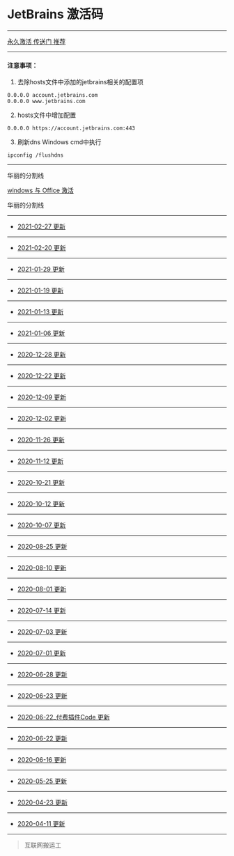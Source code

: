 # JetBrains 激活码

------

[永久激活 传送门 推荐](creak/README.md)

------


#### 注意事项：

1. 去除hosts文件中添加的jetbrains相关的配置项
```ssh
0.0.0.0 account.jetbrains.com
0.0.0.0 www.jetbrains.com
```
2. hosts文件中增加配置
```ssh
0.0.0.0 https://account.jetbrains.com:443
```
3. 刷新dns
Windows cmd中执行
```ssh
ipconfig /flushdns
```

------

华丽的分割线

[windows 与 Office 激活](win_office_creak/README.md)

华丽的分割线

------

- [2021-02-27 更新](licenses/2021/2021-02-27.md)

------

- [2021-02-20 更新](licenses/2021/2021-02-20.md)

------

- [2021-01-29 更新](licenses/2021/2021-01-29.md)

------

- [2021-01-19 更新](licenses/2021/2021-01-19.md)

------

- [2021-01-13 更新](licenses/2021/2021-01-13.md)

------

- [2021-01-06 更新](licenses/2021/2021-01-06.md)

------

- [2020-12-28 更新](licenses/2020/2020-12-28.md)

------

- [2020-12-22 更新](licenses/2020/2020-12-22.md)

------

- [2020-12-09 更新](licenses/2020/2020-12-09.md)

------

- [2020-12-02 更新](licenses/2020/2020-12-02.md)

------

- [2020-11-26 更新](licenses/2020/2020-11-26.md)

------

- [2020-11-12 更新](licenses/2020/2020-11-12.md)

------

- [2020-10-21 更新](licenses/2020/2020-10-21.md)

------

- [2020-10-12 更新](licenses/2020/2020-10-12.md)

------

- [2020-10-07 更新](licenses/2020/2020-10-07.md)

------

- [2020-08-25 更新](licenses/2020/2020-08-25.md)

------

- [2020-08-10 更新](licenses/2020/2020-08-10.md)

------

- [2020-08-01 更新](licenses/2020/2020-08-01.md)

------

- [2020-07-14 更新](licenses/2020/2020-07-14.md)

------

- [2020-07-03 更新](licenses/2020/2020-07-03.md)

------

- [2020-07-01 更新](licenses/2020/2020-07-01.md)

------

- [2020-06-28 更新](licenses/2020/2020-06-28.md)

------

- [2020-06-23 更新](licenses/2020/2020-06-23.md)

------

- [2020-06-22_付费插件Code 更新](licenses/2020/2020-06-22_付费插件Code.md)

------

- [2020-06-22 更新](licenses/2020/2020-06-22.md)

------

- [2020-06-16 更新](licenses/2020/2020-06-16.md)

------

- [2020-05-25 更新](licenses/2020/2020-05-25.md)

------

- [2020-04-23 更新](licenses/2020/2020-04-23.md)

------

- [2020-04-11 更新](licenses/2020/2020-04-11.md)

------

> 互联网搬运工

